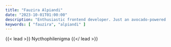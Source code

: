 ```yaml
---
title: "Fauzira Alpiandi"
date: "2023-10-01T01:00:00"
description: "Enthusiastic frontend developer. Just an avocado-powered robot that turns coffee into code, thirsty for knowledge and pursued by curiosity."
keywords: [ "fauzira", "alpiandi" ]
---
```


{{< lead >}}
Nycthophilenigma
{{</ lead >}}
